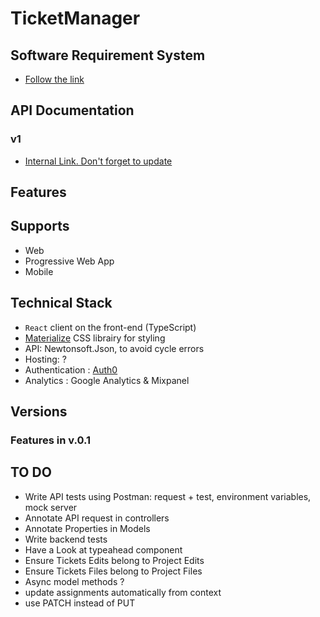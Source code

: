 # TicketManager

## Software Requirement System

- [Follow the link](https://docs.google.com/presentation/d/1Gunf5MRJ_KcoFwo0x_vV8YVHnf9l0V8n7BiJGz6p4cI/edit?usp=sharing)

## API Documentation

### v1

- [Internal Link. Don't forget to update](https://localhost:5001/swagger)

## Features

## Supports

- Web
- Progressive Web App
- Mobile

## Technical Stack

- `React` client on the front-end (TypeScript)
- [Materialize](https://materializecss.com) CSS librairy for styling
- API: Newtonsoft.Json, to avoid cycle errors
- Hosting: ?
- Authentication : [Auth0](https://auth0.com/)
- Analytics : Google Analytics & Mixpanel

## Versions

### Features in v.0.1

## TO DO

- Write API tests using Postman: request + test, environment variables, mock server
- Annotate API request in controllers
- Annotate Properties in Models
- Write backend tests
- Have a Look at typeahead component
- Ensure Tickets Edits belong to Project Edits
- Ensure Tickets Files belong to Project Files
- Async model methods ?
- update assignments automatically from context
- use PATCH instead of PUT

